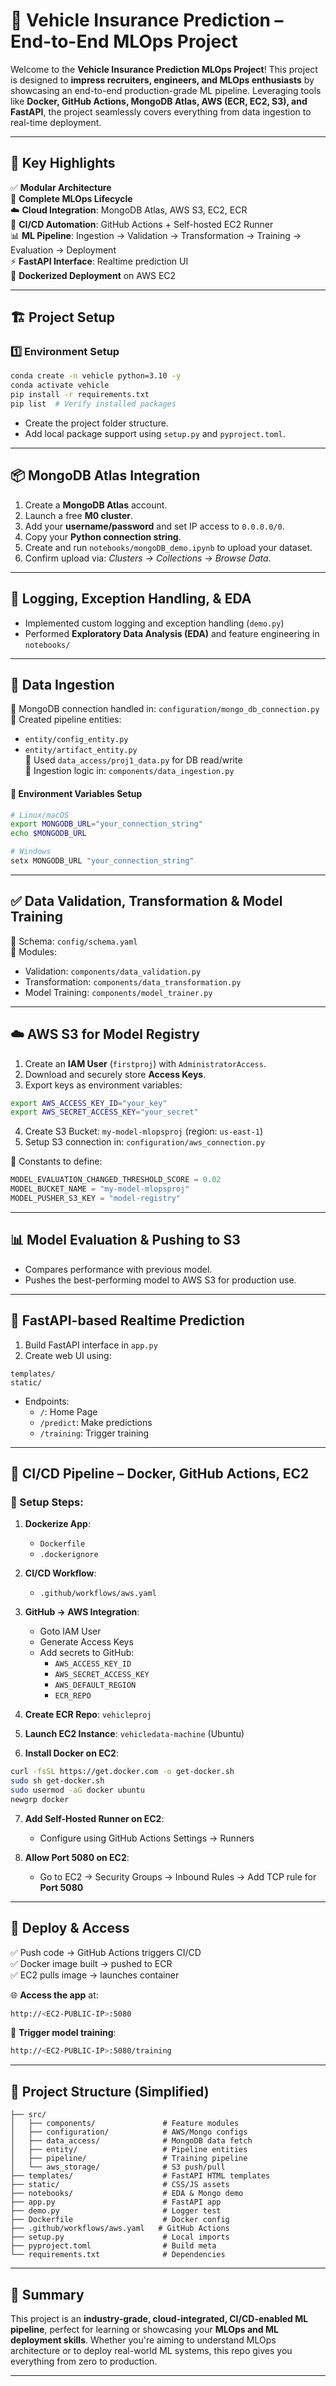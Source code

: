 # 🚗 Vehicle Insurance Prediction – End-to-End MLOps Project

Welcome to the **Vehicle Insurance Prediction MLOps Project**! This project is designed to **impress recruiters, engineers, and MLOps enthusiasts** by showcasing an end-to-end production-grade ML pipeline. Leveraging tools like **Docker, GitHub Actions, MongoDB Atlas, AWS (ECR, EC2, S3), and FastAPI**, the project seamlessly covers everything from data ingestion to real-time deployment.

---

## 🌟 Key Highlights

✅ **Modular Architecture**  
🔁 **Complete MLOps Lifecycle**  
☁️ **Cloud Integration**: MongoDB Atlas, AWS S3, EC2, ECR  
🚀 **CI/CD Automation**: GitHub Actions + Self-hosted EC2 Runner  
📊 **ML Pipeline**: Ingestion → Validation → Transformation → Training → Evaluation → Deployment  
⚡ **FastAPI Interface**: Realtime prediction UI  
🐳 **Dockerized Deployment** on AWS EC2  

---

## 🏗️ Project Setup

### 1️⃣ Environment Setup

```bash
conda create -n vehicle python=3.10 -y
conda activate vehicle
pip install -r requirements.txt
pip list  # Verify installed packages
```

- Create the project folder structure.
- Add local package support using `setup.py` and `pyproject.toml`. 

---

## 📦 MongoDB Atlas Integration

1. Create a **MongoDB Atlas** account.
2. Launch a free **M0 cluster**.
3. Add your **username/password** and set IP access to `0.0.0.0/0`.
4. Copy your **Python connection string**.
5. Create and run `notebooks/mongoDB_demo.ipynb` to upload your dataset.
6. Confirm upload via: *Clusters → Collections → Browse Data*.

---

## 🧪 Logging, Exception Handling, & EDA

- Implemented custom logging and exception handling (`demo.py`)
- Performed **Exploratory Data Analysis (EDA)** and feature engineering in `notebooks/`

---

## 📅 Data Ingestion

🔹 MongoDB connection handled in: `configuration/mongo_db_connection.py`  
🔹 Created pipeline entities:  
   - `entity/config_entity.py`  
   - `entity/artifact_entity.py`  
🔹 Used `data_access/proj1_data.py` for DB read/write  
🔹 Ingestion logic in: `components/data_ingestion.py`

#### 🔐 Environment Variables Setup

```bash
# Linux/macOS
export MONGODB_URL="your_connection_string"
echo $MONGODB_URL

# Windows
setx MONGODB_URL "your_connection_string"
```

---

## ✅ Data Validation, Transformation & Model Training

📁 Schema: `config/schema.yaml`  
📌 Modules:  
- Validation: `components/data_validation.py`  
- Transformation: `components/data_transformation.py`  
- Model Training: `components/model_trainer.py`

---

## ☁️ AWS S3 for Model Registry

1. Create an **IAM User** (`firstproj`) with `AdministratorAccess`.
2. Download and securely store **Access Keys**.
3. Export keys as environment variables:

```bash
export AWS_ACCESS_KEY_ID="your_key"
export AWS_SECRET_ACCESS_KEY="your_secret"
```

4. Create S3 Bucket: `my-model-mlopsproj` (region: `us-east-1`)
5. Setup S3 connection in: `configuration/aws_connection.py`

📌 Constants to define:

```python
MODEL_EVALUATION_CHANGED_THRESHOLD_SCORE = 0.02
MODEL_BUCKET_NAME = "my-model-mlopsproj"
MODEL_PUSHER_S3_KEY = "model-registry"
```

---

## 📊 Model Evaluation & Pushing to S3

- Compares performance with previous model.
- Pushes the best-performing model to AWS S3 for production use.

---

## 🧠 FastAPI-based Realtime Prediction

1. Build FastAPI interface in `app.py`
2. Create web UI using:

```
templates/
static/
```

- Endpoints:
  - `/`: Home Page
  - `/predict`: Make predictions
  - `/training`: Trigger training

---

## 🔄 CI/CD Pipeline – Docker, GitHub Actions, EC2

### 🧱 Setup Steps:

1. **Dockerize App**:
   - `Dockerfile`
   - `.dockerignore`

2. **CI/CD Workflow**:
   - `.github/workflows/aws.yaml`

3. **GitHub → AWS Integration**:
   - Goto IAM User
   - Generate Access Keys
   - Add secrets to GitHub:
     - `AWS_ACCESS_KEY_ID`
     - `AWS_SECRET_ACCESS_KEY`
     - `AWS_DEFAULT_REGION`
     - `ECR_REPO`

4. **Create ECR Repo**: `vehicleproj`

5. **Launch EC2 Instance**: `vehicledata-machine` (Ubuntu)

6. **Install Docker on EC2**:

```bash
curl -fsSL https://get.docker.com -o get-docker.sh
sudo sh get-docker.sh
sudo usermod -aG docker ubuntu
newgrp docker
```

7. **Add Self-Hosted Runner on EC2**:
   - Configure using GitHub Actions Settings → Runners

8. **Allow Port 5080 on EC2**:
   - Go to EC2 → Security Groups → Inbound Rules → Add TCP rule for **Port 5080**

---

## 🚀 Deploy & Access

✅ Push code → GitHub Actions triggers CI/CD  
✅ Docker image built → pushed to ECR  
✅ EC2 pulls image → launches container  

🌐 **Access the app** at:  
```bash
http://<EC2-PUBLIC-IP>:5080
```

🔁 **Trigger model training**:  
```bash
http://<EC2-PUBLIC-IP>:5080/training
```

---

## 📂 Project Structure (Simplified)

```
├── src/
│   ├── components/               # Feature modules
│   ├── configuration/            # AWS/Mongo configs
│   ├── data_access/              # MongoDB data fetch
│   ├── entity/                   # Pipeline entities
│   ├── pipeline/                 # Training pipeline
│   └── aws_storage/              # S3 push/pull
├── templates/                    # FastAPI HTML templates
├── static/                       # CSS/JS assets
├── notebooks/                    # EDA & Mongo demo
├── app.py                        # FastAPI app
├── demo.py                       # Logger test
├── Dockerfile                    # Docker config
├── .github/workflows/aws.yaml   # GitHub Actions
├── setup.py                      # Local imports
├── pyproject.toml                # Build meta
└── requirements.txt              # Dependencies
```

---

## 🙌 Summary

This project is an **industry-grade, cloud-integrated, CI/CD-enabled ML pipeline**, perfect for learning or showcasing your **MLOps and ML deployment skills**. Whether you're aiming to understand MLOps architecture or to deploy real-world ML systems, this repo gives you everything from zero to production.

---


